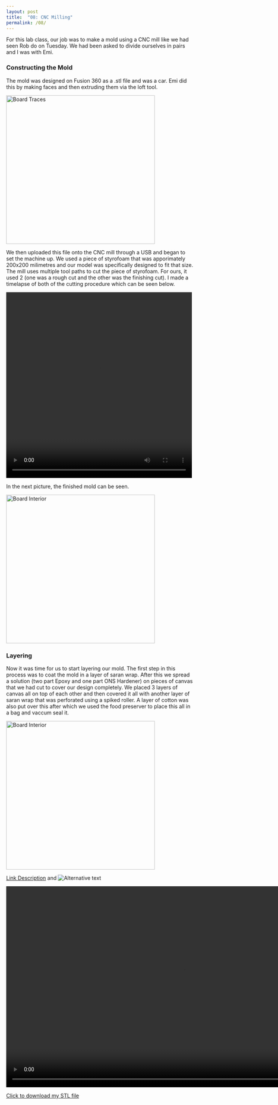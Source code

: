 ```yaml
---
layout: post
title:  "08: CNC Milling"
permalink: /08/
---
```

For this lab class, our job was to make a mold using a CNC mill like we had seen Rob do on Tuesday. We had been asked to divide ourselves in pairs and I was with Emi.

### Constructing the Mold

The mold was designed on Fusion 360 as a .stl file and was a car. Emi did this by making faces and then extruding them via the loft tool.

<img src="cnccar.png" alt="Board Traces" style="height: 400px; max-width: 400%">

We then uploaded this file onto the CNC mill through a USB and began to set the machine up. We used a piece of styrofoam that was apporimately 200x200 milimetres and our model was specifically designed to fit that size. The mill uses multiple tool paths to cut the piece of styrofoam. For ours, it used 2 (one was a rough cut and the other was the finishing cut). I made a timelapse of both of the cutting procedure which can be seen below.

<video width="500" height="500" controls>
	<source src="video.mp4" type="video/mp4">
</video>

In the next picture, the finished mold can be seen.

<img src="mold.jpg" alt="Board Interior" style="height: 400px; max-width: 400%">

### Layering

Now it was time for us to start layering our mold. The first step in this process was to coat the mold in a layer of saran wrap. After this we spread a solution (two part Epoxy and one part ONS Hardener) on pieces of canvas that we had cut to cover our design completely. We placed 3 layers of canvas all on top of each other and then covered it all with another layer of saran wrap that was perforated using a spiked roller. A layer of cotton was also put over this after which we used the food preserver to place this all in a bag and vaccum seal it. 

<img src="complete.jpg" alt="Board Interior" style="height: 400px; max-width: 400%">









<!-- You can include comments that will not be translated to HTML -->

<!-- You can include links and images in the following format: -->

[Link Description](url) and ![Alternative text](motor.jpg)


<!-- Or, you can also directly include HTML, for example to make a split image -->




<!-- You can also use HTML tags to include a video -->
<video width="955" height="541" controls>
	<source src="demo.mp4" type="video/mp4">
</video>

<!-- Or to add a download link to any (reasonably small) file in your permalink directory -->

<a href='cube.stl' download>Click to download my STL file</a>

